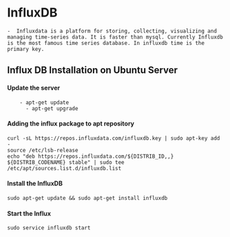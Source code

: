# InfluxDB

    -  Influxdata is a platform for storing, collecting, visualizing and managing time-series data. It is faster than mysql. Currently Influxdb is the most famous time series database. In influxdb time is the primary key. 
 

## Influx DB Installation on Ubuntu Server

#### Update the server

        - apt-get update
	      - apt-get upgrade
	
#### Adding the influx package to apt repository

	curl -sL https://repos.influxdata.com/influxdb.key | sudo apt-key add -
	source /etc/lsb-release
	echo "deb https://repos.influxdata.com/${DISTRIB_ID,,} ${DISTRIB_CODENAME} stable" | sudo tee /etc/apt/sources.list.d/influxdb.list

#### Install the InfluxDB

	sudo apt-get update && sudo apt-get install influxdb
	
#### Start the Influx 

	sudo service influxdb start
